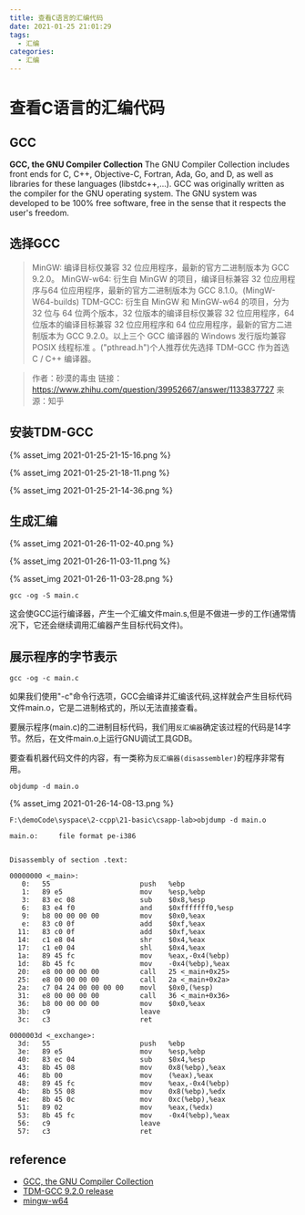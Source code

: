 ```yaml
---
title: 查看C语言的汇编代码
date: 2021-01-25 21:01:29
tags:
  - 汇编
categories:
  - 汇编
---
```


# 查看C语言的汇编代码

## GCC

**GCC, the GNU Compiler Collection**
The GNU Compiler Collection includes front ends for C, C++, Objective-C, Fortran, Ada, Go, and D, as well as libraries for these languages (libstdc++,...). GCC was originally written as the compiler for the GNU operating system. The GNU system was developed to be 100% free software, free in the sense that it respects the user's freedom.


## 选择GCC

> MinGW: 编译目标仅兼容 32 位应用程序，最新的官方二进制版本为 GCC 9.2.0。
> MinGW-w64: 衍生自 MinGW 的项目，编译目标兼容 32 位应用程序与64 位应用程序，最新的官方二进制版本为 GCC 8.1.0。(MingW-W64-builds)
> TDM-GCC: 衍生自 MinGW 和 MinGW-w64 的项目，分为 32 位与 64 位两个版本，32 位版本的编译目标仅兼容 32 位应用程序，64位版本的编译目标兼容 32 位应用程序和 64 位应用程序，最新的官方二进制版本为 GCC 9.2.0。以上三个 GCC 编译器的 Windows 发行版均兼容 POSIX 线程标准 。("pthread.h")个人推荐优先选择 TDM-GCC 作为首选 C / C++ 编译器。

> 作者：砂漠的毒虫
> 链接：https://www.zhihu.com/question/39952667/answer/1133837727
> 来源：知乎


## 安装TDM-GCC

{% asset_img 2021-01-25-21-15-16.png %}

{% asset_img 2021-01-25-21-18-11.png %}

{% asset_img 2021-01-25-21-14-36.png %}


## 生成汇编

{% asset_img 2021-01-26-11-02-40.png %}

{% asset_img 2021-01-26-11-03-11.png %}

{% asset_img 2021-01-26-11-03-28.png %}

```
gcc -og -S main.c
```
这会使GCC运行编译器，产生一个汇编文件main.s,但是不做进一步的工作(通常情况下，它还会继续调用汇编器产生目标代码文件)。

## 展示程序的字节表示

```
gcc -og -c main.c
```
如果我们使用"-c"命令行选项，GCC会编译并汇编该代码,这样就会产生目标代码文件main.o，它是二进制格式的，所以无法直接查看。

要展示程序(main.c)的二进制目标代码，我们用`反汇编器`确定该过程的代码是14字节。然后，在文件main.o上运行GNU调试工具GDB。

要查看机器代码文件的内容，有一类称为`反汇编器(disassembler)`的程序非常有用。

```
objdump -d main.o
```

{% asset_img 2021-01-26-14-08-13.png %}

```
F:\demoCode\syspace\2-ccpp\21-basic\csapp-lab>objdump -d main.o

main.o:     file format pe-i386


Disassembly of section .text:

00000000 <_main>:
   0:   55                      push   %ebp
   1:   89 e5                   mov    %esp,%ebp
   3:   83 ec 08                sub    $0x8,%esp
   6:   83 e4 f0                and    $0xfffffff0,%esp
   9:   b8 00 00 00 00          mov    $0x0,%eax
   e:   83 c0 0f                add    $0xf,%eax
  11:   83 c0 0f                add    $0xf,%eax
  14:   c1 e8 04                shr    $0x4,%eax
  17:   c1 e0 04                shl    $0x4,%eax
  1a:   89 45 fc                mov    %eax,-0x4(%ebp)
  1d:   8b 45 fc                mov    -0x4(%ebp),%eax
  20:   e8 00 00 00 00          call   25 <_main+0x25>
  25:   e8 00 00 00 00          call   2a <_main+0x2a>
  2a:   c7 04 24 00 00 00 00    movl   $0x0,(%esp)
  31:   e8 00 00 00 00          call   36 <_main+0x36>
  36:   b8 00 00 00 00          mov    $0x0,%eax
  3b:   c9                      leave
  3c:   c3                      ret

0000003d <_exchange>:
  3d:   55                      push   %ebp
  3e:   89 e5                   mov    %esp,%ebp
  40:   83 ec 04                sub    $0x4,%esp
  43:   8b 45 08                mov    0x8(%ebp),%eax
  46:   8b 00                   mov    (%eax),%eax
  48:   89 45 fc                mov    %eax,-0x4(%ebp)
  4b:   8b 55 08                mov    0x8(%ebp),%edx
  4e:   8b 45 0c                mov    0xc(%ebp),%eax
  51:   89 02                   mov    %eax,(%edx)
  53:   8b 45 fc                mov    -0x4(%ebp),%eax
  56:   c9                      leave
  57:   c3                      ret

```

## reference
- [GCC, the GNU Compiler Collection](https://gcc.gnu.org/)
- [TDM-GCC 9.2.0 release](https://jmeubank.github.io/tdm-gcc/)
- [mingw-w64](http://www.mingw-w64.org/doku.php)